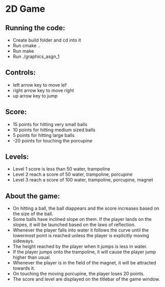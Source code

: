 # 2D Game

## Running the code:
- Create build folder and cd into it
- Run cmake ..
- Run make
- Run ./graphics_asgn_1

## Controls:
- left arrow key to move lef
- right arrow key to move right
- up arrow key to jump

## Score:
-  15 points for hitting very small balls
-  10 points for hitting medium sized balls
-  5 points for hitting large balls
- -20 points for touching the porcupine

## Levels:
- Level 1  	score is less than 50       water, trampoline
- Level 2  	reach a score of 50         water, trampoline, porcupine
- Level 3  	reach a score of 100        water, trampoline, porcupine, magnet

## About the game:
- On hitting a ball, the ball diappears and the score increases based on the size of the ball. 
- Some balls have inclined slope on them. If the player lands on the slopes, it will be launched based on the laws of reflection.
- Whenever the player falls into water it follows the curve until the lowermost point is reached unless the player is explicitly moving sideways. 
- The height reached by the player when it jumps is less in water. 
- If the player jumps onto the trampoline, it will cause the player jump higher than usual.
- Whenever the player is in the field of the magnet, it will be attracted towards it. 
- On touching the moving porcupine, the player loses 20 points. 
- The score and level are displayed on the titlebar of the game window.
